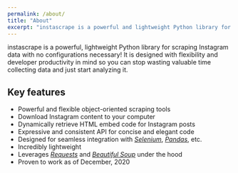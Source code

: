 ```yaml
---
permalink: /about/
title: "About"
excerpt: "instascrape is a powerful and lightweight Python library for scraping Instagram data"
---
```


instascrape is a powerful, lightweight Python library for scraping Instagram data with no configurations necessary!
It is designed with flexibility and developer productivity in mind so you can stop wasting valuable time collecting
data and just start analyzing it.

## Key features
* Powerful and flexible object-oriented scraping tools
* Download Instagram content to your computer
* Dynamically retrieve HTML embed code for Instagram posts
* Expressive and consistent API for concise and elegant code
* Designed for seamless integration with [_Selenium_](https://selenium-python.readthedocs.io/), [_Pandas_](https://pandas.pydata.org/), etc.
* Incredibly lightweight
* Leverages [_Requests_](https://requests.readthedocs.io/en/master/) and [_Beautiful Soup_](https://www.crummy.com/software/BeautifulSoup/bs4/doc/) under the hood
* Proven to work as of December, 2020
